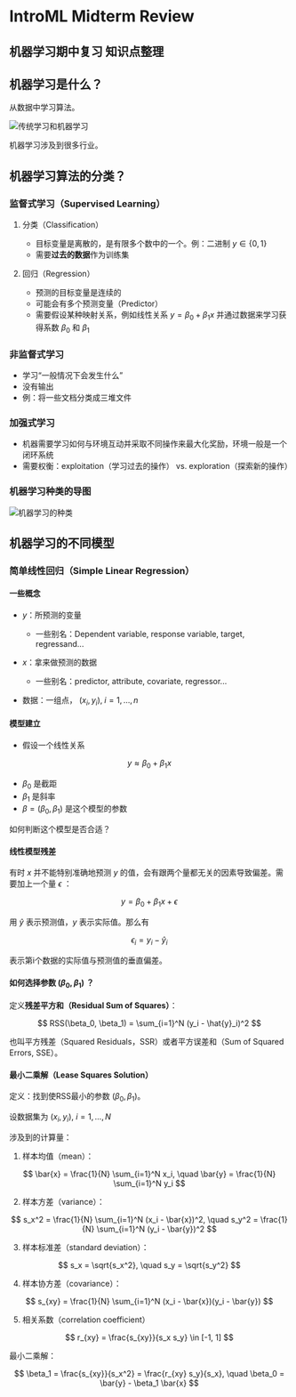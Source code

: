 # IntroML Midterm Review

## **机器学习期中复习 知识点整理**

## 机器学习是什么？

从数据中学习算法。

![传统学习和机器学习](https://christophm.github.io/interpretable-ml-book/images/programing-ml.png)

机器学习涉及到很多行业。

## 机器学习算法的分类？

### 监督式学习（Supervised Learning）

1. 分类（Classification）

    * 目标变量是离散的，是有限多个数中的一个。例：二进制 $y \in \{ 0, 1 \}$
    * 需要**过去的数据**作为训练集

2. 回归（Regression）

    * 预测的目标变量是连续的
    * 可能会有多个预测变量（Predictor）
    * 需要假设某种映射关系，例如线性关系 $y = \beta_0 + \beta_1 x$ 并通过数据来学习获得系数 $\beta_0$ 和 $\beta_1$

### 非监督式学习

* 学习“一般情况下会发生什么”
* 没有输出
* 例：将一些文档分类成三堆文件

### 加强式学习

* 机器需要学习如何与环境互动并采取不同操作来最大化奖励，环境一般是一个闭环系统
* 需要权衡：exploitation（学习过去的操作） vs. exploration（探索新的操作）

### 机器学习种类的导图

![机器学习的种类](https://7wdata.be/wp-content/uploads/2020/06/1FUZS9K4JPqzfXDcC83BQTw.png)

## 机器学习的不同模型

### 简单线性回归（Simple Linear Regression）

#### 一些概念

* $y$：所预测的变量

  * 一些别名：Dependent variable, response variable, target, regressand...

* $x$：拿来做预测的数据

  * 一些别名：predictor, attribute, covariate, regressor...

* 数据：一组点， $(x_i, y_i), \; i = 1, \dots, n$

#### 模型建立

* 假设一个线性关系

$$
y \approx \beta_0 + \beta_1 x
$$

* $\beta_0$ 是截距
* $\beta_1$ 是斜率
* $\beta = (\beta_0, \beta_1)$ 是这个模型的参数

如何判断这个模型是否合适？

#### 线性模型残差

有时 $x$ 并不能特别准确地预测 $y$ 的值，会有跟两个量都无关的因素导致偏差。需要加上一个量 $\epsilon$ ：

$$
y = \beta_0 + \beta_1 x + \epsilon
$$

用 $\hat y$ 表示预测值，$y$ 表示实际值。那么有

$$
\epsilon_i = y_i - \hat{y}_i
$$

表示第i个数据的实际值与预测值的垂直偏差。

#### 如何选择参数 $(\beta_0, \beta_1)$ ？

定义**残差平方和（Residual Sum of Squares）**：

$$
RSS(\beta_0, \beta_1) = \sum_{i=1}^N (y_i - \hat{y}_i)^2
$$

也叫平方残差（Squared Residuals，SSR）或者平方误差和（Sum of Squared Errors, SSE）。

#### **最小二乘解（Lease Squares Solution）**

定义：找到使RSS最小的参数 $(\beta_0, \beta_1)$。

设数据集为 $(x_i, y_i), \ i = 1, \dots, N$

涉及到的计算量：

1. 样本均值（mean）：

$$
\bar{x} = \frac{1}{N} \sum_{i=1}^N x_i, \quad \bar{y} = \frac{1}{N} \sum_{i=1}^N y_i
$$

2. 样本方差（variance）：

$$
s_x^2 = \frac{1}{N} \sum_{i=1}^N (x_i - \bar{x})^2, \quad s_y^2 = \frac{1}{N} \sum_{i=1}^N (y_i - \bar{y})^2
$$

3. 样本标准差（standard deviation）：

$$
s_x = \sqrt{s_x^2}, \quad s_y  = \sqrt{s_y^2}
$$

4. 样本协方差（covariance）：

$$
s_{xy} = \frac{1}{N} \sum_{i=1}^N (x_i - \bar{x})(y_i - \bar{y})
$$

5. 相关系数（correlation coefficient）

$$
r_{xy} = \frac{s_{xy}}{s_x s_y} \in [-1, 1]
$$

最小二乘解：

$$
\beta_1 = \frac{s_{xy}}{s_x^2} = \frac{r_{xy} s_y}{s_x}, \quad \beta_0 = \bar{y} - \beta_1 \bar{x}
$$

#### 